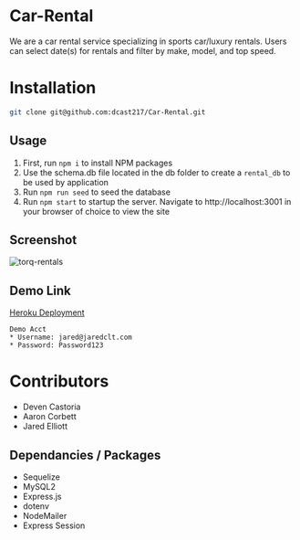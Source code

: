 # Car-Rental
We are a car rental service specializing in sports car/luxury rentals.
Users can select date(s) for rentals and filter by make, model, and top speed.

# Installation
```bash
git clone git@github.com:dcast217/Car-Rental.git
```

## Usage
1. First, run `npm i` to install NPM packages
2. Use the schema.db file located in the db folder to create a `rental_db` to be used by application
3. Run `npm run seed` to seed the database
4. Run `npm start` to startup the server. Navigate to http://localhost:3001 in your browser of choice to view the site

## Screenshot
![torq-rentals](https://github.com/CLTJared/torq-rental/assets/119962687/9233e3a8-8592-4658-9309-e8611e72ce71)

## Demo Link
[Heroku Deployment](https://jaredclt-torq-rentals-7a8407597286.herokuapp.com/)
```
Demo Acct
* Username: jared@jaredclt.com
* Password: Password123
```

# Contributors
* Deven Castoria
* Aaron Corbett
* Jared Elliott

## Dependancies / Packages
* Sequelize
* MySQL2
* Express.js
* dotenv
* NodeMailer
* Express Session
